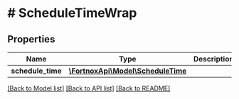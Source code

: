 # # ScheduleTimeWrap

## Properties

Name | Type | Description | Notes
------------ | ------------- | ------------- | -------------
**schedule_time** | [**\FortnoxApi\Model\ScheduleTime**](ScheduleTime.md) |  | [optional]

[[Back to Model list]](../../README.md#models) [[Back to API list]](../../README.md#endpoints) [[Back to README]](../../README.md)
